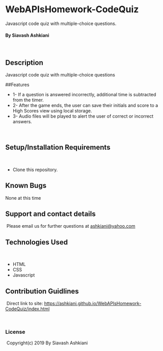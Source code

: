 # WebAPIsHomework-CodeQuiz
Javascript code quiz with multiple-choice questions.

#### By Siavash Ashkiani
​
## Description
Javascript code quiz with multiple-choice questions

##Features
​
* 1- If a question is answered incorrectly, additional time is subtracted from the timer.
* 2- After the game ends, the user can save their initials and score to a High Scores view using local storage.
* 3- Audio files will be played to alert the user of correct or incorrect answers.

​
​
## Setup/Installation Requirements
​
* Clone this repository.
​
​
## Known Bugs
None at this time​
​
## Support and contact details
​
Please email us for further questions at ashkiani@yahoo.com
​
## Technologies Used
​
* HTML
​
* CSS
​
* Javascript
​
## Contribution Guidlines 
​
Direct link to site: https://ashkiani.github.io/WebAPIsHomework-CodeQuiz/index.html

​
### License
​
Copyright(c) 2019 By Siavash Ashkiani
​
